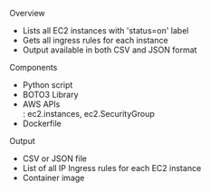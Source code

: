 Overview
- Lists all EC2 instances with 'status=on' label  
- Gets all ingress rules for each instance  
- Output available in both CSV and JSON format   

Components
- Python script    
- BOTO3 Library  
- AWS APIs  
  : ec2.instances, ec2.SecurityGroup  
- Dockerfile      

Output
- CSV or JSON file  
- List of all IP Ingress rules for each EC2 instance  
- Container image  
